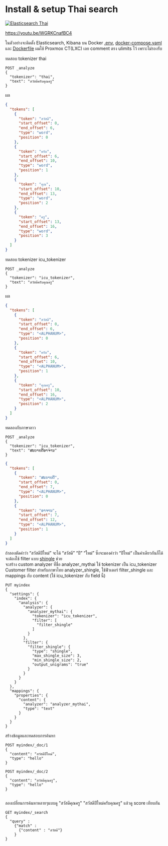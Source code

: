 # Install & setup Thai search


[![Elasticsearch Thai](https://img.youtube.com/vi/WGRKCnafBC4/0.jpg)](https://youtu.be/WGRKCnafBC4 "Elasticsearch ค้นทำไทยง่ายนิดเดียว")

https://youtu.be/WGRKCnafBC4

ในตัวอย่างจะติดตั้ง Elasticsearch, Kibana บน Docker [.env](../../../Docker%20VM%20K8s/docker-compose/elk/thai/.env),
[docker-compose.yaml](../../../Docker%20VM%20K8s/docker-compose/elk/thai/docker-compose.yaml)
และ [Dockerfile](../../../Docker%20VM%20K8s/docker-compose/elk/thai/Dockerfile) ผมใช้ Proxmox CT(LXC) เลย comment ตรง ulimits ไว้ เพราะไม่รองรับ 


ทดสอบ tokenizer thai

```
POST _analyze
{
  "tokenizer": "thai",
  "text": "สวัสดีครับคุณครู"
}
```
ผล
``` json
{
  "tokens": [
    {
      "token": "สวัสดี",
      "start_offset": 0,
      "end_offset": 6,
      "type": "word",
      "position": 0
    },
    {
      "token": "ครับ",
      "start_offset": 6,
      "end_offset": 10,
      "type": "word",
      "position": 1
    },
    {
      "token": "คุณ",
      "start_offset": 10,
      "end_offset": 13,
      "type": "word",
      "position": 2
    },
    {
      "token": "ครู",
      "start_offset": 13,
      "end_offset": 16,
      "type": "word",
      "position": 3
    }
  ]
}
```
ทดสอบ tokenizer icu_tokenizer
```
POST _analyze
{
  "tokenizer": "icu_tokenizer",
  "text": "สวัสดีครับคุณครู"
}

```
ผล
``` json
{
  "tokens": [
    {
      "token": "สวัสดี",
      "start_offset": 0,
      "end_offset": 6,
      "type": "<ALPHANUM>",
      "position": 0
    },
    {
      "token": "ครับ",
      "start_offset": 6,
      "end_offset": 10,
      "type": "<ALPHANUM>",
      "position": 1
    },
    {
      "token": "คุณครู",
      "start_offset": 10,
      "end_offset": 16,
      "type": "<ALPHANUM>",
      "position": 2
    }
  ]
}
```
ทดลองกับภาษาลาว
```
POST _analyze
{
  "tokenizer": "icu_tokenizer",
  "text": "ສະບາຍດີອາຈານ"
}
```

``` json
{
  "tokens": [
    {
      "token": "ສະບາຍດີ",
      "start_offset": 0,
      "end_offset": 7,
      "type": "<ALPHANUM>",
      "position": 0
    },
    {
      "token": "ອາຈານ",
      "start_offset": 7,
      "end_offset": 12,
      "type": "<ALPHANUM>",
      "position": 1
    }
  ]
}
```

ถ้าลองตัดคำว่า “สวัสดีปีใหม่” จะได้ “สวัสดี”  “ปี” “ใหม่” ซึ่งจะมองคำว่า “ปีใหม่“ เป็นคำเดียวกันก็ได้ จะต้องใช้ filter แบบ [shingle](https://www.elastic.co/guide/en/elasticsearch/reference/current/analysis-shingle-tokenfilter.html) ช่วย  
จะสร้าง custom analyzer ที่ชื่อ analyzer_mythai ใช้ tokenizer เป็น icu_tokenizer 
Customer filter สำหรับภาษาไทย analyzer_shingle, ใช้ฟิวเตอร์ filter_shingle และ mappings กับ content (ใช้ icu_tokenizer กับ field นี้)

```
PUT myindex
{
  "settings": {
    "index": {
      "analysis": {
        "analyzer": {
          "analyzer_mythai": {
            "tokenizer": "icu_tokenizer",
            "filter": [
              "filter_shingle"
            ]
          }
        },
        "filter": {
          "filter_shingle": {
            "type": "shingle",
            "max_shingle_size": 3,
            "min_shingle_size": 2,
            "output_unigrams": "true"
          }
        }
      }
    }
  },
  "mappings": {
    "properties": {
      "content": {
        "analyzer": "analyzer_mythai",
        "type": "text"
      }
    }
  }
}
```

สร้างข้อมูลและทดสอบการค้นหา
```
POST myindex/_doc/1
{
  "content": "สวัสดีปีใหม่",
  "type": "hello"
}

POST myindex/_doc/2
{
  "content": "สวัสดีคุณครู",
  "type": "hello"
}


```
ลองเปลี่ยนการค้นหาหลายๆแบบดู "สวัสดีคุณครู" "สวัสดีปีใหม่ครับคุณครู" แล้วดู score เทียบกัน
```
GET myindex/_search
{
  "query" : 
    {"match" : 
      {"content" : "สวัสดี"}
    }
}
```